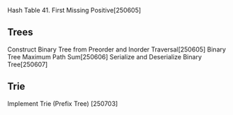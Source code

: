 Hash Table 41. First Missing Positive[250605]

## Trees

Construct Binary Tree from Preorder and Inorder Traversal[250605]
Binary Tree Maximum Path Sum[250606]
Serialize and Deserialize Binary Tree[250607]

## Trie

Implement Trie (Prefix Tree) [250703]
